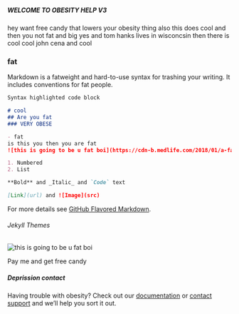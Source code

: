 ##### WELCOME TO OBESITY HELP V3

hey want free candy that lowers your obesity thing also this does cool and then you not fat and big yes and tom hanks lives in wisconcsin then there is cool cool john cena and cool

### fat

Markdown is a fatweight and hard-to-use syntax for trashing your writing. It includes conventions for fat people.

```markdown
Syntax highlighted code block

# cool
## Are you fat
### VERY OBESE 

- fat
is this you then you are fat 
![this is going to be u fat boi](https://cdn-b.medlife.com/2018/01/a-fat-man.png)

1. Numbered
2. List

**Bold** and _Italic_ and `Code` text

[Link](url) and ![Image](src)
```

For more details see [GitHub Flavored Markdown](https://guides.github.com/features/mastering-markdown/).

###### Jekyll Themes
![this is going to be u fat boi](https://www.google.com/url?sa=i&url=https%3A%2F%2Fwww.medlife.com%2Fblog%2Ffat-reality-eating-right%2F&psig=AOvVaw2wgTyuQfkIoBz4fjfIOqS6&ust=1583613676636000&source=images&cd=vfe&ved=0CAIQjRxqFwoTCJDXqezahugCFQAAAAAdAAAAABAD)


Pay me and get free candy 

##### Deprission contact

Having trouble with obesity? Check out our [documentation](https://help.github.com/categories/github-pages-basics/) or [contact support](https://github.com/contact) and we’ll help you sort it out.
